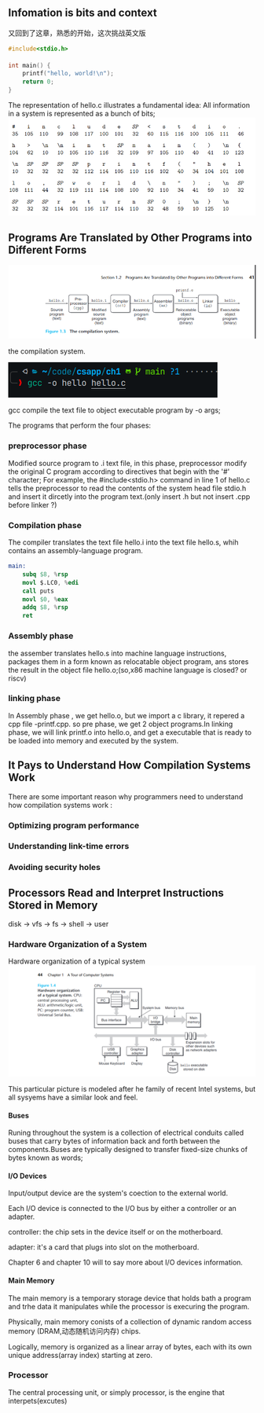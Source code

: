 ## Infomation is bits and context

又回到了这章，熟悉的开始，这次挑战英文版

```c
#include<stdio.h>

int main() {
    printf("hello, world!\n");
    return 0;
}
```

The representation of hello.c illustrates a fundamental idea: All information in a system is represented as a bunch of bits;
![Alt text](image.png)
## Programs Are Translated by Other Programs into Different Forms

![Alt text](image-1.png)

the compilation system. 

![Alt text](image-2.png)

gcc compile the text file to object executable program by -o args;

The programs that perform the four phases:

### preprocessor phase 


Modified source program to .i text file, in this phase, preprocessor modify the original C program according to directives that begin with the 
'#' character; For example, the #include<stdio.h> command in line 1 of hello.c tells the preprocessor to read the contents of the system head file stdio.h and insert it dircetly 
into the program text.(only insert .h but not insert .cpp before linker ?)

### Compilation phase

The compiler translates the text file hello.i into the text file hello.s, whih contains an assembly-language program.
```s
main:
    subq $8, %rsp
    movl $.LC0, %edi
    call puts
    movl $0, %eax
    addq $8, %rsp
    ret
```

### Assembly phase

the assember translates hello.s into machine language instructions, packages them in a form known as relocatable object program, ans stores the result in the object file hello.o;(so,x86 machine language is closed? or riscv)

### linking phase

In Assembly phase , we get hello.o, but we import a c library, it 
repered a cpp file -printf.cpp.
so pre phase, we get 2 object 
programs.In linking phase, we will link printf.o into hello.o,
and get a executable that is ready to be loaded into memory and executed by the system.

## It Pays to Understand How Compilation Systems Work

There are some important reason why programmers need to understand how compilation systems work :
### Optimizing program performance

### Understanding link-time errors

### Avoiding security holes

## Processors Read and Interpret Instructions Stored in Memory

disk -> vfs -> fs -> shell -> user



### Hardware Organization of a System

Hardware organization of a typical system
![Alt text](image-3.png)

This particular picture is modeled after he family of recent Intel systems, but all sysyems have a similar look and feel.

#### Buses

Runing throughout the system is a collection of electrical conduits called buses that carry bytes of information back and forth between the components.Buses are typically designed to transfer fixed-size chunks
of bytes known as words;

#### I/O Devices

Input/output device are the system's coection to the external world. 

Each I/O device is connected to the I/O bus by either a controller or an adapter.

controller: the chip sets in the device itself or on the motherboard.

adapter: it's a card that plugs into slot on the motherboard.

Chapter 6 and chapter 10 will to say more about I/O devices information.


#### Main Memory

The main memory is a temporary storage device that holds bath a program and trhe data it manipulates while the processor is execuring the program.

Physically, main memory conists of  a collection of dynamic random access memory (DRAM,动态随机访问内存) chips.

Logically, memory is organized as a linear array of bytes, each with its own unique address(array index) starting at zero. 

### Processor 

The central processing unit, or simply processor, is the engine that interpets(excutes) 